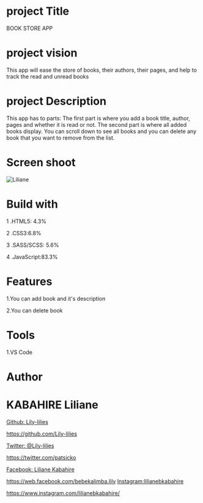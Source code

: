 # project Title
BOOK STORE APP
# project vision
This app will ease the store of books, their authors, their pages, and help to track the read and unread books
# project Description
This app has to parts: The first part is where you add a book title, author, pages and whether it is read or not. The second part is where all added books display. You can scroll down to see all books and you can delete any book that you want to remove from the list.
# Screen shoot
![Liliane](https://user-images.githubusercontent.com/106868891/173239668-6d3e6745-a7f2-4758-8b59-75259d60e347.jpg)

# Build with
1 .HTML5: 4.3%

2 .CSS3:6.8%

3 .SASS/SCSS: 5.6%

4 .JavaScript:83.3%
# Features
1.You can add book and it's description

2.You can delete book
# Tools
1.VS Code
# Author
# KABAHIRE Liliane
[Github: Lily-lilies](https://github.com/Lily-lilies)

https://github.com/Lily-lilies


[Twitter: @Lily-lilies](https://twitter.com/Lily-lilies)

https://twitter.com/patsicko

[Facebook: Liliane Kabahire](https://web.facebook.com/bebekalimba.lily)

https://web.facebook.com/bebekalimba.lily
[Instagram:lilianebkabahire](https://www.instagram.com/lilianebkabahire/)

https://www.instagram.com/lilianebkabahire/



